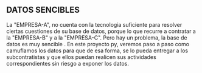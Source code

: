 ##  DATOS SENCIBLES 
La "EMPRESA-A", no cuenta con la tecnologia suficiente para resolver ciertas cuestiones de su base de datos, porque lo que recurre a contratar a la "EMPRESA-B" y a la "EMPRESA-C". Pero hay un problema, la base de datos es muy sencible
. En este proyecto py, veremos paso a paso como camuflamos los datos para que de esa forma, se lo pueda entregar a los subcontratistas y que ellos puedan realicen sus actividades correspondientes sin riesgo a exponer los datos.
